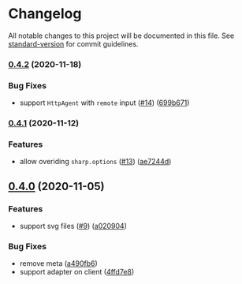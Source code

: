 # Changelog

All notable changes to this project will be documented in this file. See [standard-version](https://github.com/conventional-changelog/standard-version) for commit guidelines.

### [0.4.2](https://github.com/nuxt-contrib/ipx/compare/v0.4.1...v0.4.2) (2020-11-18)


### Bug Fixes

* support `HttpAgent` with `remote` input ([#14](https://github.com/nuxt-contrib/ipx/issues/14)) ([699b671](https://github.com/nuxt-contrib/ipx/commit/699b6717d1b6f817edb784d50cd5f2ce8da5d21a))

### [0.4.1](https://github.com/nuxt-contrib/ipx/compare/v0.4.0...v0.4.1) (2020-11-12)


### Features

* allow overiding `sharp.options` ([#13](https://github.com/nuxt-contrib/ipx/issues/13)) ([ae7244d](https://github.com/nuxt-contrib/ipx/commit/ae7244d83712d352e4fd08fa2106122aac6f2689))

## [0.4.0](https://github.com/nuxt-contrib/ipx/compare/v0.4.0-rc.1...v0.4.0) (2020-11-05)


### Features

* support svg files ([#9](https://github.com/nuxt-contrib/ipx/issues/9)) ([a020904](https://github.com/nuxt-contrib/ipx/commit/a02090436e0116de641fa3d415dfeae1bee79379))


### Bug Fixes

* remove meta ([a490fb6](https://github.com/nuxt-contrib/ipx/commit/a490fb6bb13a5f215a1ffb39b6acbf6d5de85aca))
* support adapter on client ([4ffd7e8](https://github.com/nuxt-contrib/ipx/commit/4ffd7e84553b4b13dbb15bee801d27d014b9dc08))
